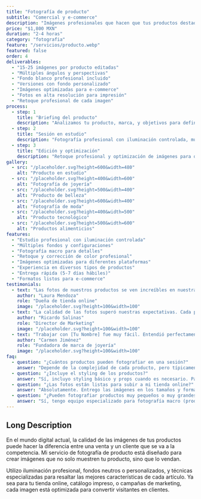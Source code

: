 ```yaml
---
title: "Fotografía de producto"
subtitle: "Comercial y e-commerce"
description: "Imágenes profesionales que hacen que tus productos destaquen y vendan más. Perfecto para e-commerce, catálogos y marketing digital con la calidad que tu marca merece."
price: "$1,800 MXN"
duration: "2-4 horas"
category: "fotografia"
feature: "/servicios/producto.webp"
featured: false
order: 4
deliverables:
  - "15-25 imágenes por producto editadas"
  - "Múltiples ángulos y perspectivas"
  - "Fondo blanco profesional incluido"
  - "Versiones con fondo personalizado"
  - "Imágenes optimizadas para e-commerce"
  - "Fotos en alta resolución para impresión"
  - "Retoque profesional de cada imagen"
process:
  - step: 1
    title: "Briefing del producto"
    description: "Analizamos tu producto, marca, y objetivos para definir el estilo y enfoque de las fotografías."
  - step: 2
    title: "Sesión en estudio"
    description: "Fotografía profesional con iluminación controlada, múltiples ángulos y diferentes configuraciones."
  - step: 3
    title: "Edición y optimización"
    description: "Retoque profesional y optimización de imágenes para diferentes usos (web, impresión, redes sociales)."
gallery:
  - src: "/placeholder.svg?height=600&width=480"
    alt: "Producto en estudio"
  - src: "/placeholder.svg?height=400&width=600"
    alt: "Fotografía de joyería"
  - src: "/placeholder.svg?height=500&width=400"
    alt: "Producto de belleza"
  - src: "/placeholder.svg?height=600&width=400"
    alt: "Fotografía de moda"
  - src: "/placeholder.svg?height=400&width=500"
    alt: "Producto tecnológico"
  - src: "/placeholder.svg?height=500&width=600"
    alt: "Productos alimenticios"
features:
  - "Estudio profesional con iluminación controlada"
  - "Múltiples fondos y configuraciones"
  - "Fotografía macro para detalles"
  - "Retoque y corrección de color profesional"
  - "Imágenes optimizadas para diferentes plataformas"
  - "Experiencia en diversos tipos de productos"
  - "Entrega rápida (5-7 días hábiles)"
  - "Formatos listos para e-commerce"
testimonials:
  - text: "Las fotos de nuestros productos se ven increíbles en nuestra tienda online. Definitivamente hemos visto un aumento en las ventas desde que empezamos a usar las fotos profesionales."
    author: "Laura Mendoza"
    role: "Dueña de tienda online"
    image: "/placeholder.svg?height=100&width=100"
  - text: "La calidad de las fotos superó nuestras expectativas. Cada producto se ve premium y profesional. Nuestros clientes comentan constantemente sobre la calidad visual."
    author: "Ricardo Salinas"
    role: "Director de Marketing"
    image: "/placeholder.svg?height=100&width=100"
  - text: "Trabajar con [Tu Nombre] fue muy fácil. Entendió perfectamente nuestra marca y el resultado final es exactamente lo que necesitábamos para nuestro catálogo."
    author: "Carmen Jiménez"
    role: "Fundadora de marca de joyería"
    image: "/placeholder.svg?height=100&width=100"
faq:
  - question: "¿Cuántos productos pueden fotografiar en una sesión?"
    answer: "Depende de la complejidad de cada producto, pero típicamente puedo fotografiar 3-5 productos similares en una sesión de 2-4 horas."
  - question: "¿Incluye el styling de los productos?"
    answer: "Sí, incluyo styling básico y props cuando es necesario. Para productos que requieren styling especializado (como comida), podemos coordinar con un food stylist."
  - question: "¿Las fotos están listas para subir a mi tienda online?"
    answer: "Absolutamente. Entrego las imágenes en los tamaños y formatos optimizados para las principales plataformas de e-commerce como Shopify, Amazon, MercadoLibre, etc."
  - question: "¿Pueden fotografiar productos muy pequeños o muy grandes?"
    answer: "Sí, tengo equipo especializado para fotografía macro (productos pequeños como joyería) y también puedo manejar productos grandes en mi estudio o en locación."
---
```


## Long Description

En el mundo digital actual, la calidad de las imágenes de tus productos puede hacer la diferencia entre una venta y un cliente que se va a la competencia. Mi servicio de fotografía de producto está diseñado para crear imágenes que no solo muestren tu producto, sino que lo vendan.

Utilizo iluminación profesional, fondos neutros o personalizados, y técnicas especializadas para resaltar las mejores características de cada artículo. Ya sea para tu tienda online, catálogo impreso, o campañas de marketing, cada imagen está optimizada para convertir visitantes en clientes.
